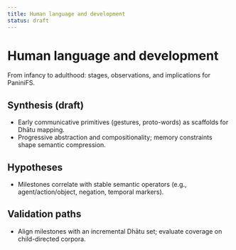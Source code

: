```yaml
---
title: Human language and development
status: draft
---
```


# Human language and development

From infancy to adulthood: stages, observations, and implications for PaniniFS.

## Synthesis (draft)
- Early communicative primitives (gestures, proto-words) as scaffolds for Dhātu mapping.
- Progressive abstraction and compositionality; memory constraints shape semantic compression.

## Hypotheses
- Milestones correlate with stable semantic operators (e.g., agent/action/object, negation, temporal markers).

## Validation paths
- Align milestones with an incremental Dhātu set; evaluate coverage on child-directed corpora.
